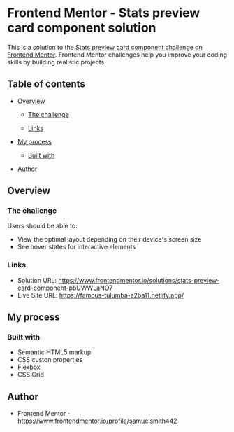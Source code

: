 # Frontend Mentor - Stats preview card component solution


This is a solution to the [Stats preview card component challenge on Frontend Mentor](https://www.frontendmentor.io/challenges/stats-preview-card-component-8JqbgoU62). Frontend Mentor challenges help you improve your coding skills by building realistic projects. 

## Table of contents

- [Overview](#overview)

  - [The challenge](#the-challenge)

  - [Links](#links)

- [My process](#my-process)

  - [Built with](#built-with)

- [Author](#author)

## Overview

### The challenge

Users should be able to:

- View the optimal layout depending on their device's screen size
- See hover states for interactive elements

### Links

- Solution URL: https://www.frontendmentor.io/solutions/stats-preview-card-component-pbUWWLaNO7
- Live Site URL: https://famous-tulumba-a2ba11.netlify.app/

## My process

### Built with

- Semantic HTML5 markup
- CSS custon properties
- Flexbox
- CSS Grid

## Author

- Frontend Mentor - https://www.frontendmentor.io/profile/samuelsmith442
